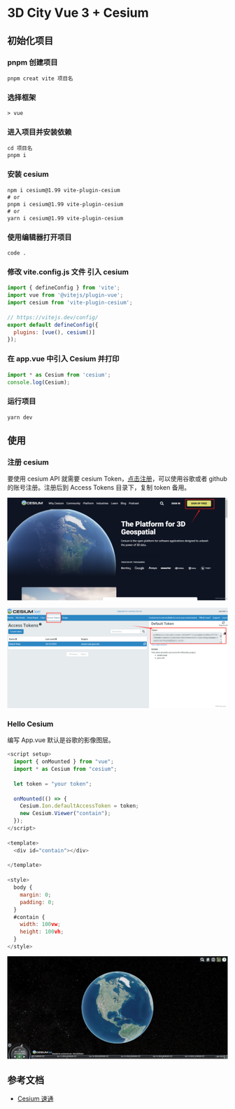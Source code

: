 # 3D City Vue 3 + Cesium

## 初始化项目

### pnpm 创建项目

```shell
pnpm creat vite 项目名
```

### 选择框架

```shell
> vue
```

### 进入项目并安装依赖

```shell
cd 项目名
pnpm i
```

### 安装 cesium

```shell
npm i cesium@1.99 vite-plugin-cesium
# or
pnpm i cesium@1.99 vite-plugin-cesium
# or
yarn i cesium@1.99 vite-plugin-cesium
```

### 使用编辑器打开项目

```shell
code .
```

### 修改 vite.config.js 文件 引入 cesium

```js
import { defineConfig } from 'vite';
import vue from '@vitejs/plugin-vue';
import cesium from 'vite-plugin-cesium';

// https://vitejs.dev/config/
export default defineConfig({
  plugins: [vue(), cesium()]
});
```

### 在 app.vue 中引入 Cesium 并打印

```js
import * as Cesium from 'cesium';
console.log(Cesium);
```

### 运行项目

```shell
yarn dev
```

## 使用

### 注册 cesium

要使用 cesium API 就需要 cesium Token，[点击注册](https://cesium.com/)，可以使用谷歌或者 github 的账号注册。注册后到 Access Tokens 目录下，复制 token 备用。

![cesium官网](/src/assets/images/cesium.jpeg)

![Default Token](/src/assets/images/token.jpeg)

### Hello Cesium

编写 App.vue 默认是谷歌的影像图层。

```js
<script setup>
  import { onMounted } from "vue";
  import * as Cesium from "cesium";

  let token = "your token";

  onMounted(() => {
    Cesium.Ion.defaultAccessToken = token;
    new Cesium.Viewer("contain");
  });
</script>

<template>
  <div id="contain"></div>

</template>

<style>
  body {
    margin: 0;
    padding: 0;
  }
  #contain {
    width: 100vw;
    height: 100vh;
  }
</style>
```

![效果](/src/assets/images/demo.jpeg)

## 参考文档

- [Cesium 速通](https://blog.csdn.net/weixin_64684095/article/details/139727206)

